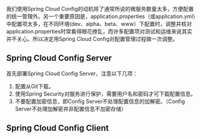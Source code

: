 我们使用Spring Cloud Config的动机除了通常所说的微服务数量太多，方便配置的统一管理外。另一个重要原因是，application.properties（或application.yml）中配置项太多，在不同环境(dev、alpha、beta、www）下配置时，调整并核对application.properties时常看得眼花缭乱，而许多配置项对测试和运维来说其实并不关心。所以决定用Spring Cloud Config对配置管理过程做一次调整。

Spring Cloud Config Server
------------------------------

首先部署Spring Cloud Config Server，注意以下几项：

1. 配置从Git下载。
2. 使用Spring Security对服务进行保护，需要用户名和密码才可下载配置信息。
3. 不要配置加密信息，即Config Server不处理配置信息的加解密。（Config Server不处理加解密并非配置信息不加密存储）

Spring Cloud Config Client
------------------------------

